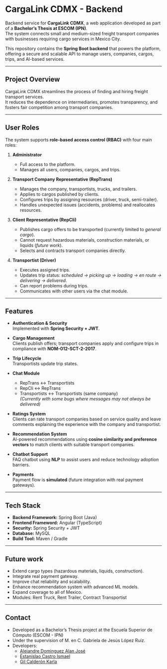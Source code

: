 # CargaLink CDMX - Backend

Backend service for **CargaLink CDMX**, a web application developed as part of a **Bachelor’s Thesis at ESCOM (IPN)**.  
The system connects small and medium-sized freight transport companies with businesses requiring cargo services in Mexico City.  

This repository contains the **Spring Boot backend** that powers the platform, offering a secure and scalable API to manage users, companies, cargos, trips, and AI-based services.

---

## Project Overview

CargaLink CDMX streamlines the process of finding and hiring freight transport services.  
It reduces the dependence on intermediaries, promotes transparency, and fosters fair competition among transport companies.  

---

## User Roles

The system supports **role-based access control (RBAC)** with four main roles:

1. **Administrator**  
   - Full access to the platform.  
   - Manages all users, companies, cargos, and trips.  

2. **Transport Company Representative (RepTrans)**  
   - Manages the company, transportists, trucks, and trailers.  
   - Applies to cargos published by clients.  
   - Configures trips by assigning resources (driver, truck, semi-trailer).  
   - Handles unexpected issues (accidents, problems) and reallocates resources.  

3. **Client Representative (RepCli)**  
   - Publishes cargo offers to be transported (currently limited to *general cargo*).  
   - Cannot request hazardous materials, construction materials, or liquids (*future work*).  
   - Selects and contracts transport companies directly.  

4. **Transportist (Driver)**  
   - Executes assigned trips.  
   - Updates trip status: *scheduled → picking up → loading → en route → delivering → delivered*.  
   - Can report problems during trips.  
   - Communicates with other users via the chat module.  

---

## Features

- **Authentication & Security**  
  Implemented with **Spring Security + JWT**.

- **Cargo Management**  
  Clients publish offers; transport companies apply and configure trips in compliance with **NOM-012-SCT-2-2017**.

- **Trip Lifecycle**  
  Transportists update trip states.

- **Chat Module**  
  - RepTrans ↔ Transportists  
  - RepCli ↔ RepTrans  
  - Transportists ↔ Transportists (same company)  
  *(Currently with some bugs where messages may not always be delivered)*  

- **Ratings System**  
  Clients can rate transport companies based on service quality and leave comments explaining the experience with the company and transportist.

- **Recommendation System**  
  AI-powered recommendations using **cosine similarity and preference vectors** to match clients with suitable transport companies.

- **Chatbot Support**  
  FAQ chatbot using **NLP** to assist users and reduce technology adoption barriers.

- **Payments**  
  Payment flow is **simulated** (future integration with real payment gateways).  

---

## Tech Stack

- **Backend Framework:** Spring Boot (Java)
- **Frontend Frameword:** Angular (TypeScript)
- **Security:** Spring Security + JWT  
- **Database:** MySQL
- **Build Tool:** Maven / Gradle  

---
## Future work
- Extend cargo types (hazardous materials, liquids, construction).
- Integrate real payment gateway.
- Improve chat reliability and scalability.
- Enhance recommendation system with advanced ML models.
- Expand coverage to all of Mexico.
- Modules: Rent Truck, Rent Trailer, Contract Transportist

---
## Contact
- Developed as a Bachelor’s Thesis project at the Escuela Superior de Cómputo (ESCOM - IPN)
- Under the supervision of M. en C. Gabriela de Jesús López Ruíz.
- Developers:
  - [Alejandre Dominguez Alan José](https://github.com/H4d3rach)
  - [Estanislao Castro Ismael](https://github.com/Shutman-ZTAY)
  - [Gil Calderón Karla](https://github.com/karla-gilcal)

